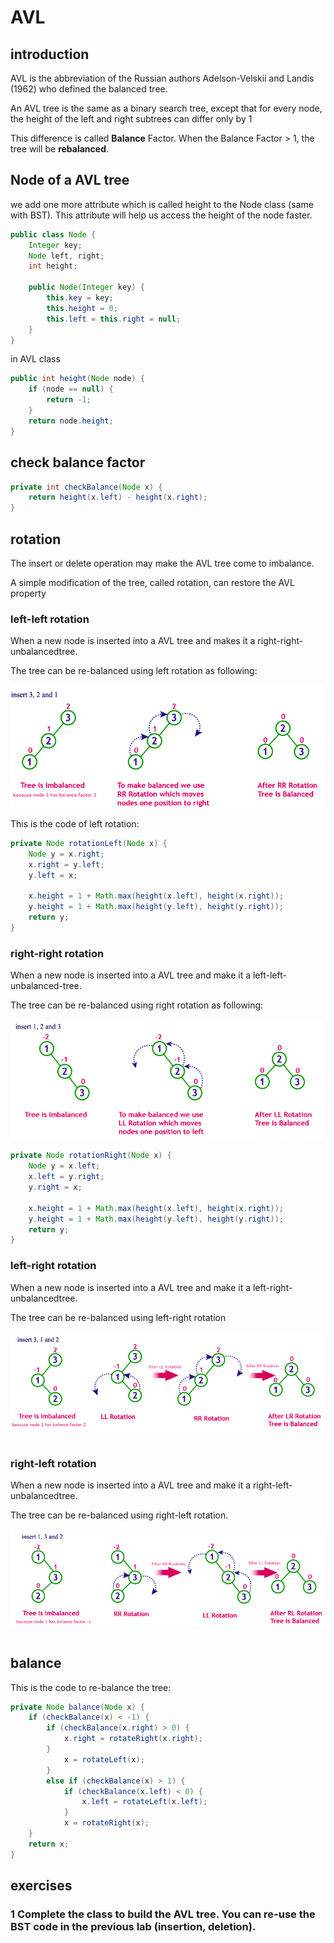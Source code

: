 # AVL

## introduction

AVL is the abbreviation of the Russian authors Adelson-Velskii and Landis (1962) who defined the balanced tree.

An AVL tree is the same as a binary search tree, except that for every node, the height of the left and right subtrees can differ only by 1

This difference is called **Balance** Factor. When the Balance Factor > 1, the tree will be **rebalanced**.

## Node of a AVL tree

we add one more attribute which is called height to the Node class (same with BST). This attribute will help us access the height of the node faster.

```java
public class Node {
    Integer key;
    Node left, right;
    int height;

    public Node(Integer key) {
        this.key = key;
        this.height = 0;
        this.left = this.right = null;
    }
}
```

in AVL class

```java
public int height(Node node) {
    if (node == null) {
        return -1;
    }
    return node.height;
}

```

## check balance factor

```java
private int checkBalance(Node x) {
    return height(x.left) - height(x.right);
}
```

## rotation

The insert or delete operation may make the AVL tree come to imbalance.

A simple modification of the tree, called rotation, can restore the AVL property

### left-left rotation

When a new node is inserted into a AVL tree and makes it a right-right-unbalancedtree.

The tree can be re-balanced using left rotation as following:

![left rotation](avl_left_left_rotation.png)

This is the code of left rotation:

```java
private Node rotationLeft(Node x) {
    Node y = x.right;
    x.right = y.left;
    y.left = x;

    x.height = 1 + Math.max(height(x.left), height(x.right));
    y.height = 1 + Math.max(height(y.left), height(y.right));
    return y;
}
```

### right-right rotation

When a new node is inserted into a AVL tree and make it a left-left-unbalanced-tree.

The tree can be re-balanced using right rotation as following:

![](avl_right_right_rotation.png)

```java
private Node rotationRight(Node x) {
    Node y = x.left;
    x.left = y.right;
    y.right = x;

    x.height = 1 + Math.max(height(x.left), height(x.right));
    y.height = 1 + Math.max(height(y.left), height(y.right));
    return y;
}
```

### left-right rotation

When a new node is inserted into a AVL tree and make it a left-right-unbalancedtree.

The tree can be re-balanced using left-right rotation

![](avl_left_right_rotation.png)

```java

```

### right-left rotation

When a new node is inserted into a AVL tree and make it a right-left-unbalancedtree.

The tree can be re-balanced using right-left rotation.

![](avl_right_left_rotation.png)

```java

```

## balance

This is the code to re-balance the tree:

```java
private Node balance(Node x) {
    if (checkBalance(x) < -1) {
        if (checkBalance(x.right) > 0) {
            x.right = rotateRight(x.right);
        }
            x = rotateLeft(x);
        }
        else if (checkBalance(x) > 1) {
            if (checkBalance(x.left) < 0) {
                x.left = rotateLeft(x.left);
            }
            x = rotateRight(x);
    }
    return x;
}
```

## exercises

### 1 Complete the class to build the AVL tree. You can re-use the BST code in the previous lab (insertion, deletion).

